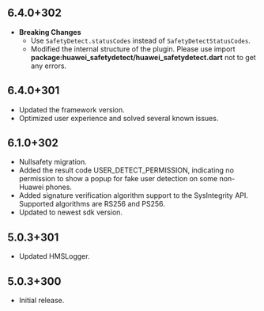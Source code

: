 ## 6.4.0+302

- **Breaking Changes**
  - Use `SafetyDetect.statusCodes` instead of `SafetyDetectStatusCodes`.
  - Modified the internal structure of the plugin. Please use import **package:huawei_safetydetect/huawei_safetydetect.dart** not to get any errors.

## 6.4.0+301

- Updated the framework version.
- Optimized user experience and solved several known issues.

## 6.1.0+302

- Nullsafety migration.
- Added the result code USER_DETECT_PERMISSION, indicating no permission to show a popup for fake user detection on some non-Huawei phones.
- Added signature verification algorithm support to the SysIntegrity API. Supported algorithms are RS256 and PS256.
- Updated to newest sdk version.

## 5.0.3+301

- Updated HMSLogger.

## 5.0.3+300

- Initial release.
